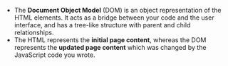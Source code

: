 - The **Document Object Model** (DOM) is an object representation of the HTML elements. It acts as a bridge between your code and the user interface, and has a tree-like structure with parent and child relationships.
- The HTML represents the **initial page content**, whereas the DOM represents the **updated page content** which was changed by the JavaScript code you wrote.